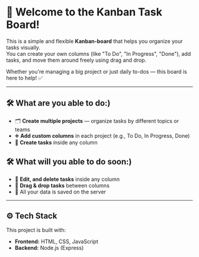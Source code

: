 # 👋 Welcome to the Kanban Task Board!

This is a simple and flexible **Kanban-board** that helps you organize your tasks visually.  
You can create your own columns (like "To Do", "In Progress", "Done"), add tasks, and move them around freely using drag and drop.

Whether you're managing a big project or just daily to-dos — this board is here to help! ✅

---

## 🛠️ What are you able to do:)

- 🗂️ **Create multiple projects** — organize tasks by different topics or teams  
- ➕ **Add custom columns** in each project (e.g., To Do, In Progress, Done)  
- 📝 **Create tasks** inside any column  

## 🛠️ What will you able to do soon:)

- 📝 **Edit, and delete tasks** inside any column  
- 🔁 **Drag & drop tasks** between columns  
- 💾 All your data is saved on the server

---

## ⚙️ Tech Stack

This project is built with:

- **Frontend:** HTML, CSS, JavaScript  
- **Backend:** Node.js (Express)  



